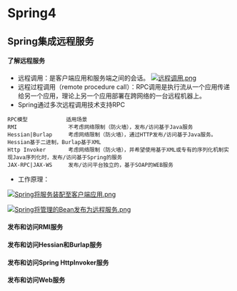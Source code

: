 # Spring4
## Spring集成远程服务

#### 了解远程服务
* 远程调用：是客户端应用和服务端之间的会话。
[![远程调用.png](https://i.loli.net/2018/05/18/5afee70b15d25.png)](https://i.loli.net/2018/05/18/5afee70b15d25.png)
* 远程过程调用（remote procedure call）：RPC调用是执行流从一个应用传递给另一个应用，理论上另一个应用部署在跨网络的一台远程机器上。
* Spring通过多次远程调用技术支持RPC
```
RPC模型            适用场景
RMI                不考虑网络限制（防火墙），发布/访问基于Java服务
Hessian|Burlap     考虑网络限制（防火墙），通过HTTP发布/访问基于Java服务。Hessian基于二进制，Burlap基于XML
Http Invoker       考虑网络限制（防火墙），并希望使用基于XML或专有的序列化机制实现Java序列化时，发布/访问基于Spring的服务
JAX-RPC|JAX-WS     发布/访问平台独立的，基于SOAP的WEB服务
```
  * 工作原理：

  [![Spring将服务装配至客户端应用.png](https://i.loli.net/2018/05/19/5afff0aaae476.png)](https://i.loli.net/2018/05/19/5afff0aaae476.png)

  [![Spring将管理的Bean发布为远程服务.png](https://i.loli.net/2018/05/19/5afff21d696e1.png)](https://i.loli.net/2018/05/19/5afff21d696e1.png)

#### 发布和访问RMI服务

#### 发布和访问Hessian和Burlap服务

#### 发布和访问Spring HttpInvoker服务

#### 发布和访问Web服务
